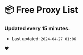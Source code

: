 # :package: Free Proxy List
### Updated every 15 minutes.

- Last updated: `2024-04-27 01:06`

:heart:
